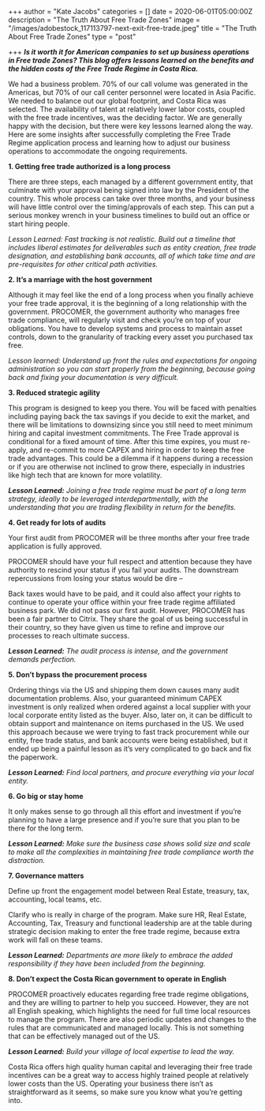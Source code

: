 +++
author = "Kate Jacobs"
categories = []
date = 2020-06-01T05:00:00Z
description = "The Truth About Free Trade Zones"
image = "/images/adobestock_117113797-next-exit-free-trade.jpeg"
title = "The Truth About Free Trade Zones"
type = "post"

+++
**_Is it worth it for American companies to set up business operations in Free trade Zones? This blog offers lessons learned on the benefits and the hidden costs of the Free Trade Regime in Costa Rica._**

We had a business problem. 70% of our call volume was generated in the Americas, but 70% of our call center personnel were located in Asia Pacific. We needed to balance out our global footprint, and Costa Rica was selected. The availability of talent at relatively lower labor costs, coupled with the free trade incentives, was the deciding factor. We are generally happy with the decision, but there were key lessons learned along the way. Here are some insights after successfully completing the Free Trade Regime application process and learning how to adjust our business operations to accommodate the ongoing requirements.

**1. Getting free trade authorized is a long process**

There are three steps, each managed by a different government entity, that culminate with your approval being signed into law by the President of the country. This whole process can take over three months, and your business will have little control over the timing/approvals of each step. This can put a serious monkey wrench in your business timelines to build out an office or start hiring people. 

_Lesson Learned: Fast tracking is not realistic. Build out a timeline that includes liberal estimates for deliverables such as entity creation, free trade designation, and establishing bank accounts, all of which take time and are pre-requisites for other critical path activities._

**2. It’s a marriage with the host government**

Although it may feel like the end of a long process when you finally achieve your free trade approval, it is the beginning of a long relationship with the government. PROCOMER, the government authority who manages free trade compliance, will regularly visit and check you’re on top of your obligations. You have to develop systems and process to maintain asset controls, down to the granularity of tracking every asset you purchased tax free. 

_Lesson learned: Understand up front the rules and expectations for ongoing administration so you can start properly from the beginning, because going back and fixing your documentation is very difficult._

**3. Reduced strategic agility**

This program is designed to keep you there. You will be faced with penalties including paying back the tax savings if you decide to exit the market, and there will be limitations to downsizing since you still need to meet minimum hiring and capital investment commitments. The Free Trade approval is conditional for a fixed amount of time. After this time expires, you must re-apply, and re-commit to more CAPEX and hiring in order to keep the free trade advantages. This could be a dilemma if it happens during a recession or if you are otherwise not inclined to grow there, especially in industries like high tech that are known for more volatility.

**_Lesson Learned:_** _Joining a free trade regime must be part of a long term strategy, ideally to be leveraged interdepartmentally, with the understanding that you are trading flexibility in return for the benefits._

**4. Get ready for lots of audits**

Your first audit from PROCOMER will be three months after your free trade application is fully approved.

PROCOMER should have your full respect and attention because they have authority to rescind your status if you fail your audits. The downstream repercussions from losing your status would be dire –

Back taxes would have to be paid, and it could also affect your rights to continue to operate your office within your free trade regime affiliated business park. We did not pass our first audit. However, PROCOMER has been a fair partner to Citrix. They share the goal of us being successful in their country, so they have given us time to refine and improve our processes to reach ultimate success.

**_Lesson Learned:_** _The audit process is intense, and the government demands perfection._

**5. Don’t bypass the procurement process**

Ordering things via the US and shipping them down causes many audit documentation problems. Also, your guaranteed minimum CAPEX investment is only realized when ordered against a local supplier with your local corporate entity listed as the buyer. Also, later on, it can be difficult to obtain support and maintenance on items purchased in the US. We used this approach because we were trying to fast track procurement while our entity, free trade status, and bank accounts were being established, but it ended up being a painful lesson as it’s very complicated to go back and fix the paperwork.

**_Lesson Learned:_** _Find local partners, and procure everything via your local entity._

**6. Go big or stay home**

It only makes sense to go through all this effort and investment if you’re planning to have a large presence and if you’re sure that you plan to be there for the long term.

**_Lesson Learned:_** _Make sure the business case shows solid size and scale to make all the complexities in maintaining free trade compliance worth the distraction._

**7. Governance matters**

Define up front the engagement model between Real Estate, treasury, tax, accounting, local teams, etc.

Clarify who is really in charge of the program. Make sure HR, Real Estate, Accounting, Tax, Treasury and functional leadership are at the table during strategic decision making to enter the free trade regime, because extra work will fall on these teams.

**_Lesson Learned:_** _Departments are more likely to embrace the added responsibility if they have been included from the beginning._

**8. Don’t expect the Costa Rican government to operate in English**

PROCOMER proactively educates regarding free trade regime obligations, and they are willing to partner to help you succeed. However, they are not all English speaking, which highlights the need for full time local resources to manage the program. There are also periodic updates and changes to the rules that are communicated and managed locally. This is not something that can be effectively managed out of the US.

**_Lesson Learned:_** _Build your village of local expertise to lead the way._

Costa Rica offers high quality human capital and leveraging their free trade incentives can be a great way to access highly trained people at relatively lower costs than the US. Operating your business there isn’t as straightforward as it seems, so make sure you know what you’re getting into.